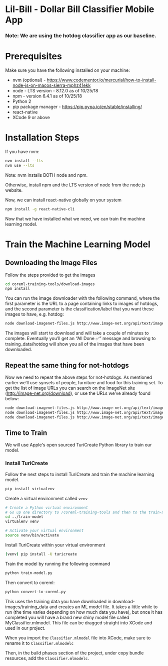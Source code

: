 # Lil-Bill - Dollar Bill Classifier Mobile App

### Note: We are using the hotdog classifier app as our baseline.

# Prerequisites
Make sure you have the following installed on your machine:
* nvm (optional) - https://www.codementor.io/mercurial/how-to-install-node-js-on-macos-sierra-mphz41ekk
* node - LTS version - 8.12.0 as of 10/25/18
* npm - version 6.4.1 as of 10/25/18
* Python 2
* pip package manager - https://pip.pypa.io/en/stable/installing/
* react-native
* XCode 9 or above

# Installation Steps

If you have nvm:
```bash
nvm install --lts
nvm use --lts
```
Note:  nvm installs BOTH node and npm.

Otherwise, install npm and the LTS version of node from the node.js website.

Now, we can install react-native globally on your system

```bash
npm install -g react-native-cli
```

Now that we have installed what we need, we can train the machine learning model.

# Train the Machine Learning Model

## Downloading the Image Files

Follow the steps provided to get the images

```bash
cd coreml-training-tools/download-images
npm install
```


You can run the image downloader with the following command,
where the first parameter is the URL to a page containing links to images of hotdogs,
and the second parameter is the classification/label that you want these images to have, e.g. hotdog:

```bash
node download-imagenet-files.js http://www.image-net.org/api/text/imagenet.synset.geturls?wnid=n07697537 hotdog
```

The images will start to download and will take a couple of minutes to complete.
Eventually you’ll get an “All Done ✅” message and browsing to training_data/hotdog
will show you all of the images that have been downloaded.

## Repeat the same thing for not-hotdogs

Now we need to repeat the above steps for not-hotdogs.
As mentioned earlier we’ll use synsets of people, furniture and food for this training set.
To get the list of image URLs you can search on the ImageNet site (http://image-net.org/download), or use the URLs we’ve already found below:

```bash
node download-imagenet-files.js http://www.image-net.org/api/text/imagenet.synset.geturls?wnid=n07942152 not-hotdog
node download-imagenet-files.js http://www.image-net.org/api/text/imagenet.synset.geturls?wnid=n03842156 not-hotdog
node download-imagenet-files.js http://www.image-net.org/api/text/imagenet.synset.geturls?wnid=n00021265 not-hotdog
```

## Time to Train

We will use Apple's open sourced TuriCreate Python library to train our model.

### Install TuriCreate

Follow the next steps to install TuriCreate and train the machine learning model.

```bash
pip install virtualenv
```

Create a virtual environment called ```venv```

```bash
# Create a Python virtual environment
# Go up one directory to /coreml-training-tools and then to the train-model directory
cd ../train-model
virtualenv venv

# Activate your virtual environment
source venv/bin/activate
```

Install TuriCreate within your virtual environment
```bash
(venv) pip install -U turicreate
```

Train the model by running the following command
```bash
python train-model.py
```

Then convert to coreml:
```bash
python convert-to-coreml.py
```

This uses the training data you have downloaded in download-images/training_data and creates an ML model file.
It takes a little while to run (the time varies depending on how much data you have), but once it has completed you will have a brand new shiny model file called MyClassifier.mlmodel.
This file can be dragged straight into XCode and used in our project.

When you import the `Classifier.mlmodel` file into XCode, make sure to rename it to
`Classifier.mlmodelc`

Then, in the build phases section of the project, under copy bundle resources,
add the `Classifier.mlmodelc`.